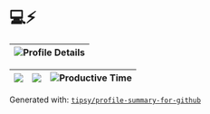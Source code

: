 # 💻⚡

<div align="center">

|![Profile Details](http://github-profile-summary-cards.vercel.app/api/cards/profile-details?username=woodmtaylor&theme=dark)|
|------|

|![](https://github-profile-summary-cards.vercel.app/api/cards/repos-per-language?username=woodmtaylor&theme=dark)|![](https://github-profile-summary-cards.vercel.app/api/cards/most-commit-language?username=woodmtaylor&theme=dark)|![Productive Time](http://github-profile-summary-cards.vercel.app/api/cards/productive-time?username=woodmtaylor&theme=dark&utcOffset=-6)|
|-----|------|------|

</div>

Generated with: [`tipsy/profile-summary-for-github`](https://github.com/tipsy/profile-summary-for-github)
